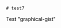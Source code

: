                                                                                                                                                                                                                                                    # test7
Test "graphical-gist"